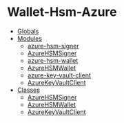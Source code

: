 # Wallet-Hsm-Azure

* [Globals](globals.md)
* [Modules](./)
  * [azure-hsm-signer](modules/_azure_hsm_signer_.md)
  * [AzureHSMSigner]()
  * [azure-hsm-wallet](modules/_azure_hsm_wallet_.md)
  * [AzureHSMWallet]()
  * [azure-key-vault-client](modules/_azure_key_vault_client_.md)
  * [AzureKeyVaultClient]()
* [Classes](./)
  * [AzureHSMSigner]()
  * [AzureHSMWallet]()
  * [AzureKeyVaultClient]()

